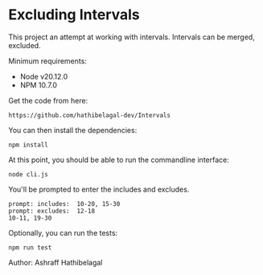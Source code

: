 # Excluding Intervals

This project an attempt at working with intervals. Intervals can be merged, excluded.

Minimum requirements:

- Node v20.12.0
- NPM 10.7.0

Get the code from here:
```
https://github.com/hathibelagal-dev/Intervals
```

You can then install the dependencies:
```
npm install
```

At this point, you should be able to run the commandline interface:

```
node cli.js
```

You'll be prompted to enter the includes and excludes.

```
prompt: includes:  10-20, 15-30
prompt: excludes:  12-18
10-11, 19-30
```

Optionally, you can run the tests:

```
npm run test
```

Author: Ashraff Hathibelagal